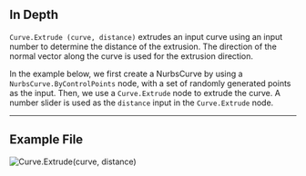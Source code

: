 ## In Depth
`Curve.Extrude (curve, distance)` extrudes an input curve using an input number to determine the distance of the extrusion. The direction of the normal vector along the curve is used for the extrusion direction.

In the example below, we first create a NurbsCurve by using a `NurbsCurve.ByControlPoints` node, with a set of randomly generated points as the input. Then, we use a `Curve.Extrude` node to extrude the curve. A number slider is used as the `distance` input in the `Curve.Extrude` node.
___
## Example File

![Curve.Extrude(curve, distance)](./Autodesk.DesignScript.Geometry.Curve.Extrude(curve,%20distance)_img.jpg)
